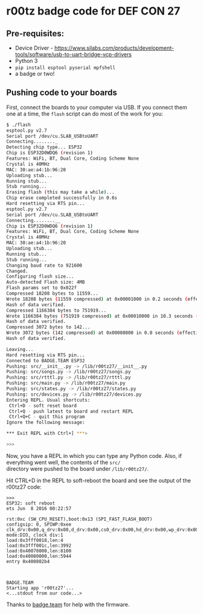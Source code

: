 # r00tz badge code for DEF CON 27

## Pre-requisites:
- Device Driver - https://www.silabs.com/products/development-tools/software/usb-to-uart-bridge-vcp-drivers
- Python 3
- `pip install esptool pyserial mpfshell`
- a badge or two!


## Pushing code to your boards
First, connect the boards to your computer via USB. If you connect them one at a time, the `flash`
script can do most of the work for you:
```bash
$ ./flash
esptool.py v2.7
Serial port /dev/cu.SLAB_USBtoUART
Connecting........_
Detecting chip type... ESP32
Chip is ESP32D0WDQ6 (revision 1)
Features: WiFi, BT, Dual Core, Coding Scheme None
Crystal is 40MHz
MAC: 30:ae:a4:1b:96:20
Uploading stub...
Running stub...
Stub running...
Erasing flash (this may take a while)...
Chip erase completed successfully in 0.6s
Hard resetting via RTS pin...
esptool.py v2.7
Serial port /dev/cu.SLAB_USBtoUART
Connecting........__
Chip is ESP32D0WDQ6 (revision 1)
Features: WiFi, BT, Dual Core, Coding Scheme None
Crystal is 40MHz
MAC: 30:ae:a4:1b:96:20
Uploading stub...
Running stub...
Stub running...
Changing baud rate to 921600
Changed.
Configuring flash size...
Auto-detected Flash size: 4MB
Flash params set to 0x022f
Compressed 18208 bytes to 11559...
Wrote 18208 bytes (11559 compressed) at 0x00001000 in 0.2 seconds (effective 931.5 kbit/s)...
Hash of data verified.
Compressed 1166384 bytes to 751919...
Wrote 1166384 bytes (751919 compressed) at 0x00010000 in 10.3 seconds (effective 903.5 kbit/s)...
Hash of data verified.
Compressed 3072 bytes to 142...
Wrote 3072 bytes (142 compressed) at 0x00008000 in 0.0 seconds (effective 4390.3 kbit/s)...
Hash of data verified.

Leaving...
Hard resetting via RTS pin...
Connected to BADGE.TEAM ESP32
Pushing: src/__init__.py -> /lib/r00tz27/__init__.py
Pushing: src/songs.py -> /lib/r00tz27/songs.py
Pushing: src/rtttl.py -> /lib/r00tz27/rtttl.py
Pushing: src/main.py -> /lib/r00tz27/main.py
Pushing: src/states.py -> /lib/r00tz27/states.py
Pushing: src/devices.py -> /lib/r00tz27/devices.py
Entering REPL. Usual shortcuts:
 Ctrl+D - soft reset board
 Ctrl+Q - push latest to board and restart REPL
 Ctrl+Q+C - quit this program
Ignore the following message:

*** Exit REPL with Ctrl+] ***>

>>>
```

Now, you have a REPL in which you can type any Python code. Also, if everything went well, the contents of the `src/`  
directory were pushed to the board under `/lib/r00tz27/`.

Hit CTRL+D in the REPL to soft-reboot the board and see the output of the r00tz27 code:

```
>>>
ESP32: soft reboot
ets Jun  8 2016 00:22:57

rst:0xc (SW_CPU_RESET),boot:0x13 (SPI_FAST_FLASH_BOOT)
configsip: 0, SPIWP:0xee
clk_drv:0x00,q_drv:0x00,d_drv:0x00,cs0_drv:0x00,hd_drv:0x00,wp_drv:0x00
mode:DIO, clock div:1
load:0x3fff0018,len:4
load:0x3fff001c,len:3992
load:0x40078000,len:8100
load:0x40080000,len:5944
entry 0x400802b4



BADGE.TEAM
Starting app 'r00tz27'...
<...stdout from our code...>
```

Thanks to [badge.team](https://github.com/badgeteam/ESP32-platform-firmware) for help with the firmware.
